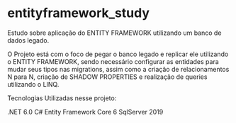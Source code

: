 # entityframework_study
Estudo sobre aplicação do ENTITY FRAMEWORK utilizando um banco de dados legado.

O Projeto está com o foco de pegar o banco legado e replicar ele utilizando o ENTITY FRAMEWORK, sendo necessário configurar as entidades para mudar seus tipos nas migrations, assim como a criação de relacionamentos N para N, criação de SHADOW PROPERTIES e realização de queries utilizando o LINQ.

Tecnologias Utilizadas nesse projeto:

.NET 6.0
C#
Entity Framework Core 6
SqlServer 2019
